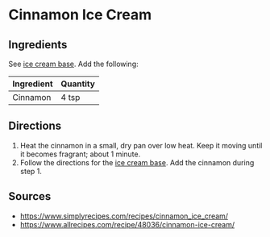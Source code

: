 # Cinnamon Ice Cream

## Ingredients

See [ice cream base](ice-cream-base.md). Add the following:

| Ingredient | Quantity |
| --- | --- |
| Cinnamon | 4 tsp |


## Directions

1. Heat the cinnamon in a small, dry pan over low heat. Keep it moving until it
   becomes fragrant; about 1 minute.
2. Follow the directions for the [ice cream base](ice-cream-base.md). Add the
   cinnamon during step 1.


## Sources

- https://www.simplyrecipes.com/recipes/cinnamon_ice_cream/
- https://www.allrecipes.com/recipe/48036/cinnamon-ice-cream/
